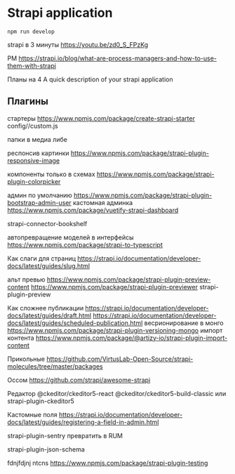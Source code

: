 # Strapi application

    npm run develop

strapi в 3 минуты https://youtu.be/zd0_S_FPzKg

PM https://strapi.io/blog/what-are-process-managers-and-how-to-use-them-with-strapi

Планы на 4 A quick description of your strapi application


## Плагины

стартеры https://www.npmjs.com/package/create-strapi-starter
config/<env>/custom.js

папки в медиа либе

респонсив картинки https://www.npmjs.com/package/strapi-plugin-responsive-image

компоненты только в схемах https://www.npmjs.com/package/strapi-plugin-colorpicker

админ по умолчанию https://www.npmjs.com/package/strapi-plugin-bootstrap-admin-user
кастомная админка https://www.npmjs.com/package/vuetify-strapi-dashboard

strapi-connector-bookshelf

автопревращение моделей в интерфейсы https://www.npmjs.com/package/strapi-to-typescript

Как слаги для страниц https://strapi.io/documentation/developer-docs/latest/guides/slug.html

альт превью https://www.npmjs.com/package/strapi-plugin-preview-content
https://www.npmjs.com/package/strapi-plugin-previewer
strapi-plugin-preview

Как  сложнее публикации https://strapi.io/documentation/developer-docs/latest/guides/draft.html
https://strapi.io/documentation/developer-docs/latest/guides/scheduled-publication.html
весрионирование в монго https://www.npmjs.com/package/strapi-plugin-versioning-mongo
импорт контента https://www.npmjs.com/package/@artizy-io/strapi-plugin-import-content

Прикольные https://github.com/VirtusLab-Open-Source/strapi-molecules/tree/master/packages

Оссом https://github.com/strapi/awesome-strapi

Редактор @ckeditor/ckeditor5-react @ckeditor/ckeditor5-build-classic или strapi-plugin-ckeditor5

Кастомные поля https://strapi.io/documentation/developer-docs/latest/guides/registering-a-field-in-admin.html

strapi-plugin-sentry превратить в RUM

strapi-plugin-json-schema

fdnjfdjnj ntcns https://www.npmjs.com/package/strapi-plugin-testing
